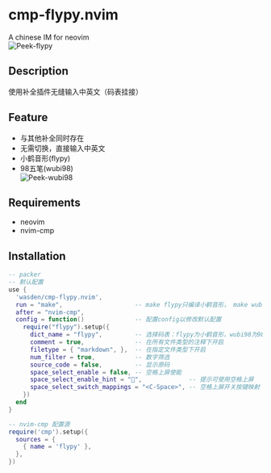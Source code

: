 # cmp-flypy.nvim
A chinese IM for neovim  
![Peek-flypy](https://user-images.githubusercontent.com/26076025/170810014-1192d292-2add-4070-b8b3-a5de8e676ae9.gif)
## Description
使用补全插件无缝输入中英文（码表挂接）
## Feature
* 与其他补全同时存在
* 无需切换，直接输入中英文
* 小鹤音形(flypy)
* 98五笔(wubi98)  
  ![Peek-wubi98](https://user-images.githubusercontent.com/26076025/170859645-56a4c79e-e1af-4cb4-bd0a-bf79334bd221.gif)

## Requirements
* neovim
* nvim-cmp
## Installation
```lua
-- packer
-- 默认配置
use {
  'wasden/cmp-flypy.nvim',
  run = "make",                    -- make flypy只编译小鹤音形， make wubi98只编译98五笔， make或make all全编译
  after = "nvim-cmp",
  config = function()              -- 配置config以修改默认配置
    require("flypy").setup({
      dict_name = "flypy",         -- 选择码表：flypy为小鹤音形，wubi98为98五笔
      comment = true,              -- 在所有文件类型的注释下开启
      filetype = { "markdown", },  -- 在指定文件类型下开启
      num_filter = true,           -- 数字筛选
      source_code = false,         -- 显示原码
      space_select_enable = false, -- 空格上屏使能
      space_select_enable_hint = "",             -- 提示可使用空格上屏
      space_select_switch_mappings = "<C-Space>", -- 空格上屏开关按键映射
    })
  end
}

-- nvim-cmp 配置源
require('cmp').setup({
  sources = {
    { name = 'flypy' },
  },
})
```
